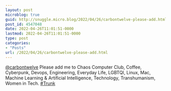 ```yaml
---
layout: post
microblog: true
guid: http://snuggle.micro.blog/2022/04/26/carbontwelve-please-add.html
post_id: 4547048
date: 2022-04-26T11:01:51-0000
lastmod: 2022-04-26T11:01:51-0000
type: post
categories:
- "Posts"
url: /2022/04/26/carbontwelve-please-add.html
---
```

<p><span class="h-card" translate="no"><a href="https://phpc.social/@carbontwelve" class="u-url mention">@<span>carbontwelve</span></a></span> Please add me to Chaos Computer Club, Coffee, Cyberpunk, Devops, Engineering, Everyday Life, LGBTQI, Linux, Mac, Machine Learning &amp; Artificial Intelligence, Technology, Transhumanism, Women in Tech. <a href="https://tech.lgbt/tags/Trunk" class="mention hashtag" rel="tag">#<span>Trunk</span></a></p>
